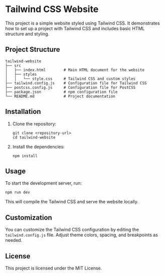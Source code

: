 # Tailwind CSS Website

This project is a simple website styled using Tailwind CSS. It demonstrates how to set up a project with Tailwind CSS and includes basic HTML structure and styling.

## Project Structure

```
tailwind-website
├── src
│   ├── index.html        # Main HTML document for the website
│   ├── styles
│   │   └── style.css     # Tailwind CSS and custom styles
├── tailwind.config.js    # Configuration file for Tailwind CSS
├── postcss.config.js     # Configuration file for PostCSS
├── package.json          # npm configuration file
└── README.md             # Project documentation
```

## Installation

1. Clone the repository:
   ```
   git clone <repository-url>
   cd tailwind-website
   ```

2. Install the dependencies:
   ```
   npm install
   ```

## Usage

To start the development server, run:
```
npm run dev
```

This will compile the Tailwind CSS and serve the website locally.

## Customization

You can customize the Tailwind CSS configuration by editing the `tailwind.config.js` file. Adjust theme colors, spacing, and breakpoints as needed.

## License

This project is licensed under the MIT License.